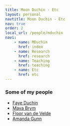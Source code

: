 ```yaml
---
title: Moon Duchin - Etc
layout: personal
navtitle: Moon Duchin - Etc
nav: true
order: 2
local_url: /people/mduchin
navi:
    - name: MDuchin
      href: index
    - name: Research
      href: research
    - name: Teaching
      href: teaching
    - name: Etc
      href: etc
---
```


### Some of my people

* [Faye Duchin](https://fayeduchin.com)
* [Maya Brym](https://mayabrym.com)
* [Floor van de Velde](https://floorvandevelde.com)
* [Amanda Gunn](https://amandagunn.com)
